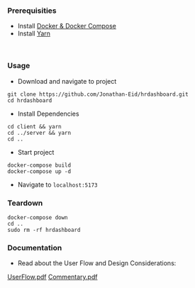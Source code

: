 ### Prerequisities

- Install [Docker & Docker Compose](https://docs.docker.com/get-docker/)
- Install [Yarn](https://classic.yarnpkg.com/lang/en/docs/install/)

<br>

### Usage

- Download and navigate to project
```
git clone https://github.com/Jonathan-Eid/hrdashboard.git
cd hrdashboard
```

- Install Dependencies
```
cd client && yarn
cd ../server && yarn
cd ..
```


- Start project
```
docker-compose build
docker-compose up -d
```

- Navigate to ```localhost:5173```

### Teardown

```
docker-compose down
cd ..
sudo rm -rf hrdashboard
```



### Documentation

- Read about the User Flow and Design Considerations:

[UserFlow.pdf](https://github.com/Jonathan-Eid/hrdashboard/blob/master/UserFlow.pdf)
[Commentary.pdf](https://github.com/Jonathan-Eid/hrdashboard/blob/master/Commentary.pdf)